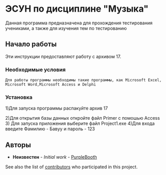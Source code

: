 ﻿# ЭСУН по дисциплине "Музыка"


Данная программа предназначена для прохождения тестирования учениками, а также для изучения тем по тестированию



## Начало работы



Эти инструкции предоставляют работу с архивом 17.


### Необходимые условия



```Для работы программы необходимы такие программы, как Microsoft Excel, Microsoft Word,Microsoft Access и Delphi```




### Установка


1)Для запуска программы распакуйте архив 17

2)Для открытия базы данныx откройте файл Primer с помошью Access
3) Для запуска приложения выберите файл Project1.exe
4)Для входа введите Фамилию - Бавуу и пароль - 123


## Авторы

* **Неизвестен** - *Initial work* - [PurpleBooth](https://github.com/PurpleBooth)

See also the list of [contributors](https://github.com/your/project/contributors) who participated in this project.
